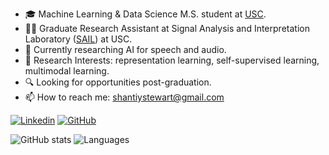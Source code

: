 

- 🎓 Machine Learning & Data Science M.S. student at [USC](https://viterbischool.usc.edu).
- 🧑‍💻 Graduate Research Assistant at Signal Analysis and Interpretation Laboratory ([SAIL](https://sail.usc.edu)) at USC.
- 🎸 Currently researching AI for speech and audio.
- 🔭 Research Interests: representation learning, self-supervised learning, multimodal learning.
- 🔍 Looking for opportunities post-graduation.
- 📫 How to reach me: shantiystewart@gmail.com


[![Linkedin](https://img.shields.io/badge/-LinkedIn-306EA8?style=flat&logo=Linkedin&logoColor=white&link=https://www.linkedin.com/in/shanti-stewart/)](https://www.linkedin.com/in/shanti-stewart/) 
[![GitHub](https://img.shields.io/badge/-GitHub-2F2F2F?style=flat&logo=github&logoColor=white&link=https://github.com/shantistewart)](https://github.com/shantistewart)

![GitHub stats](https://github-readme-stats.vercel.app/api?username=shantistewart&show_icons=true&theme=radical&count_private=true&include_all_commits=true&hide=prs,issues,contribs)
![Languages](https://github-readme-stats.vercel.app/api/top-langs/?username=shantistewart&layout=compact&theme=radical&langs_count=4&custom_title=Top%20Languages&hide=TeX&exclude_repo=EEG-Hand-Movement-Decoding,OSU-Senior-Capstone-Computer-Vision)




<!--
**shantistewart/shantistewart** is a ✨ _special_ ✨ repository because its `README.md` (this file) appears on your GitHub profile.

Here are some ideas to get you started:

- 🔭 I’m currently working on ...
- 🌱 I’m currently learning ...
- 👯 I’m looking to collaborate on ...
- 🤔 I’m looking for help with ...
- 💬 Ask me about ...
- 📫 How to reach me: ...
- 😄 Pronouns: ...
- ⚡ Fun fact: ...
-->

